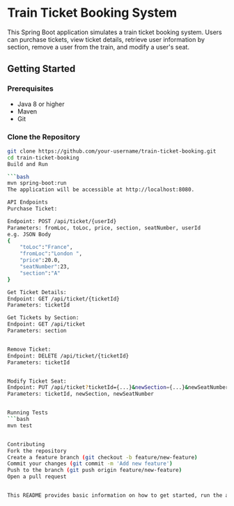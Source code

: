 # Train Ticket Booking System

This Spring Boot application simulates a train ticket booking system. Users can purchase tickets, view ticket details, retrieve user information by section, remove a user from the train, and modify a user's seat.

## Getting Started

### Prerequisites

- Java 8 or higher
- Maven
- Git

### Clone the Repository

```bash
git clone https://github.com/your-username/train-ticket-booking.git
cd train-ticket-booking
Build and Run

```bash
mvn spring-boot:run
The application will be accessible at http://localhost:8080.

API Endpoints
Purchase Ticket:

Endpoint: POST /api/ticket/{userId}
Parameters: fromLoc, toLoc, price, section, seatNumber, userId
e.g. JSON Body
{
    "toLoc":"France",
    "fromLoc":"London ",
    "price":20.0,
    "seatNumber":23,
    "section":"A"
}

Get Ticket Details:
Endpoint: GET /api/ticket/{ticketId}
Parameters: ticketId

Get Tickets by Section:
Endpoint: GET /api/ticket
Parameters: section


Remove Ticket:
Endpoint: DELETE /api/ticket/{ticketId}
Parameters: ticketId


Modify Ticket Seat:
Endpoint: PUT /api/ticket?ticketId={...}&newSection={...}&newSeatNumber{...}
Parameters: ticketId, newSection, newSeatNumber


Running Tests
```bash
mvn test


Contributing
Fork the repository
Create a feature branch (git checkout -b feature/new-feature)
Commit your changes (git commit -m 'Add new feature')
Push to the branch (git push origin feature/new-feature)
Open a pull request


This README provides basic information on how to get started, run the application, use the API endpoints, run tests, and contribute to the project. Customize it further based on the specific details and features of your application.
